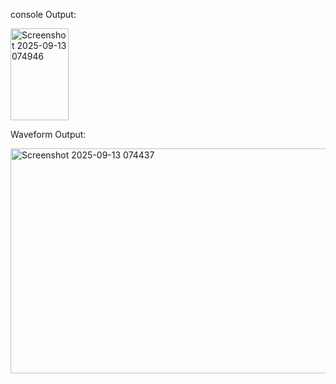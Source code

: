 console Output:

<img width="93" height="147" alt="Screenshot 2025-09-13 074946" src="https://github.com/user-attachments/assets/07dcc187-f51d-4f9d-a33c-1d8ae3808f61" />

Waveform Output:

<img width="1862" height="360" alt="Screenshot 2025-09-13 074437" src="https://github.com/user-attachments/assets/f74d0166-e9a2-4250-9937-275047d23522" />

